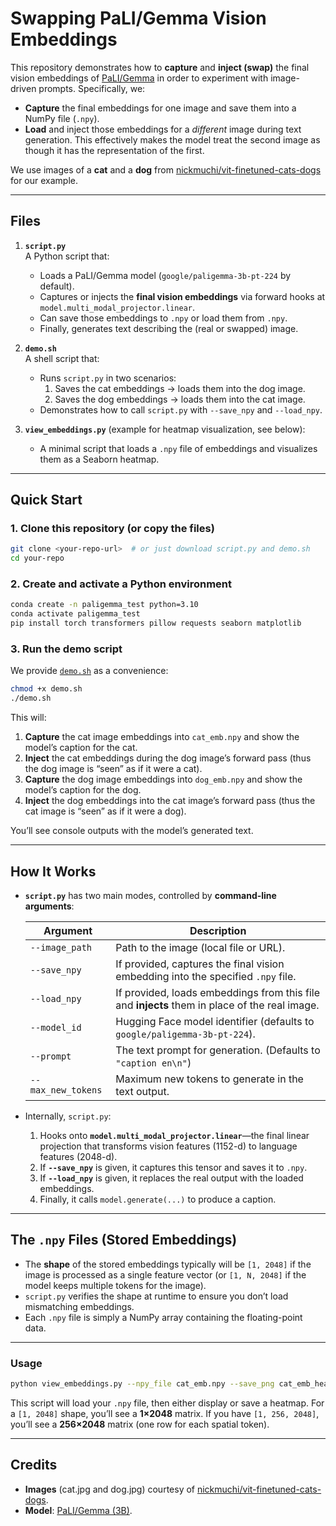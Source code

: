 # Swapping PaLI/Gemma Vision Embeddings

This repository demonstrates how to **capture** and **inject (swap)** the final vision embeddings of [PaLI/Gemma](https://huggingface.co/google/paligemma-3b-pt-224) in order to experiment with image-driven prompts. Specifically, we:

- **Capture** the final embeddings for one image and save them into a NumPy file (`.npy`).
- **Load** and inject those embeddings for a *different* image during text generation. This effectively makes the model treat the second image as though it has the representation of the first.

We use images of a **cat** and a **dog** from [nickmuchi/vit-finetuned-cats-dogs](https://huggingface.co/nickmuchi/vit-finetuned-cats-dogs) for our example.

---

## Files

1. **`script.py`**  
   A Python script that:
   - Loads a PaLI/Gemma model (`google/paligemma-3b-pt-224` by default).
   - Captures or injects the **final vision embeddings** via forward hooks at `model.multi_modal_projector.linear`.
   - Can save those embeddings to `.npy` or load them from `.npy`.
   - Finally, generates text describing the (real or swapped) image.

2. **`demo.sh`**  
   A shell script that:
   - Runs `script.py` in two scenarios:
     1. Saves the cat embeddings → loads them into the dog image.  
     2. Saves the dog embeddings → loads them into the cat image.  
   - Demonstrates how to call `script.py` with `--save_npy` and `--load_npy`.

3. **`view_embeddings.py`** (example for heatmap visualization, see below):
   - A minimal script that loads a `.npy` file of embeddings and visualizes them as a Seaborn heatmap.

---

## Quick Start

### 1. Clone this repository (or copy the files)

```bash
git clone <your-repo-url>  # or just download script.py and demo.sh
cd your-repo
```

### 2. Create and activate a Python environment

```bash
conda create -n paligemma_test python=3.10
conda activate paligemma_test
pip install torch transformers pillow requests seaborn matplotlib
```

### 3. Run the demo script

We provide [`demo.sh`](./demo.sh) as a convenience:

```bash
chmod +x demo.sh
./demo.sh
```

This will:

1. **Capture** the cat image embeddings into `cat_emb.npy` and show the model’s caption for the cat.  
2. **Inject** the cat embeddings during the dog image’s forward pass (thus the dog image is “seen” as if it were a cat).  
3. **Capture** the dog image embeddings into `dog_emb.npy` and show the model’s caption for the dog.  
4. **Inject** the dog embeddings into the cat image’s forward pass (thus the cat image is “seen” as if it were a dog).

You’ll see console outputs with the model’s generated text.

---

## How It Works

- **`script.py`** has two main modes, controlled by **command-line arguments**:
  
  | Argument        | Description                                                                                     |
  |-----------------|-------------------------------------------------------------------------------------------------|
  | `--image_path`  | Path to the image (local file or URL).                                                         |
  | `--save_npy`    | If provided, captures the final vision embedding into the specified `.npy` file.               |
  | `--load_npy`    | If provided, loads embeddings from this file and **injects** them in place of the real image.  |
  | `--model_id`    | Hugging Face model identifier (defaults to `google/paligemma-3b-pt-224`).                      |
  | `--prompt`      | The text prompt for generation. (Defaults to `"caption en\n"`)                                 |
  | `--max_new_tokens` | Maximum new tokens to generate in the text output.                                          |

- Internally, `script.py`:
  1. Hooks onto **`model.multi_modal_projector.linear`**—the final linear projection that transforms vision features (1152-d) to language features (2048-d).  
  2. If **`--save_npy`** is given, it captures this tensor and saves it to `.npy`.  
  3. If **`--load_npy`** is given, it replaces the real output with the loaded embeddings.  
  4. Finally, it calls `model.generate(...)` to produce a caption.

---

## The `.npy` Files (Stored Embeddings)

- The **shape** of the stored embeddings typically will be `[1, 2048]` if the image is processed as a single feature vector (or `[1, N, 2048]` if the model keeps multiple tokens for the image).
- `script.py` verifies the shape at runtime to ensure you don’t load mismatching embeddings.
- Each `.npy` file is simply a NumPy array containing the floating-point data.

---

### Usage

```bash
python view_embeddings.py --npy_file cat_emb.npy --save_png cat_emb_heatmap.png
```

This script will load your `.npy` file, then either display or save a heatmap. For a `[1, 2048]` shape, you’ll see a **1×2048** matrix. If you have `[1, 256, 2048]`, you’ll see a **256×2048** matrix (one row for each spatial token).

---

## Credits

- **Images** (cat.jpg and dog.jpg) courtesy of [nickmuchi/vit-finetuned-cats-dogs](https://huggingface.co/nickmuchi/vit-finetuned-cats-dogs).  
- **Model**: [PaLI/Gemma (3B)](https://huggingface.co/google/paligemma-3b-pt-224).  

